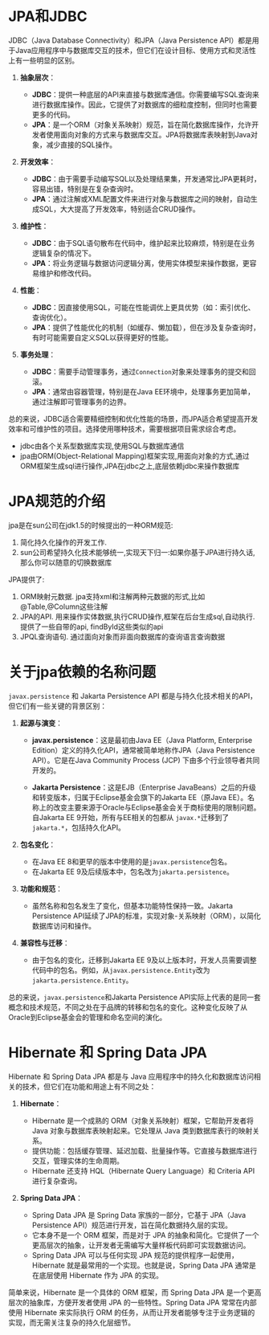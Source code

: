 # JPA和JDBC

JDBC（Java Database Connectivity）和JPA（Java Persistence API）都是用于Java应用程序中与数据库交互的技术，但它们在设计目标、使用方式和灵活性上有一些明显的区别。

1. **抽象层次**：
    - **JDBC**：提供一种底层的API来直接与数据库通信。你需要编写SQL查询来进行数据库操作。因此，它提供了对数据库的细粒度控制，但同时也需要更多的代码。
    - **JPA**：是一个ORM（对象关系映射）规范，旨在简化数据库操作，允许开发者使用面向对象的方式来与数据库交互。JPA将数据库表映射到Java对象，减少直接的SQL操作。

2. **开发效率**：
    - **JDBC**：由于需要手动编写SQL以及处理结果集，开发通常比JPA更耗时，容易出错，特别是在复杂查询时。
    - **JPA**：通过注解或XML配置文件来进行对象与数据库之间的映射，自动生成SQL，大大提高了开发效率，特别适合CRUD操作。

3. **维护性**：
    - **JDBC**：由于SQL语句散布在代码中，维护起来比较麻烦，特别是在业务逻辑复杂的情况下。
    - **JPA**：将业务逻辑与数据访问逻辑分离，使用实体模型来操作数据，更容易维护和修改代码。

4. **性能**：
    - **JDBC**：因直接使用SQL，可能在性能调优上更具优势（如：索引优化、查询优化）。
    - **JPA**：提供了性能优化的机制（如缓存、懒加载），但在涉及复杂查询时，有时可能需要自定义SQL以获得更好的性能。

5. **事务处理**：
    - **JDBC**：需要手动管理事务，通过`Connection`对象来处理事务的提交和回滚。
    - **JPA**：通常由容器管理，特别是在Java EE环境中，处理事务更加简单，通过注解即可管理事务的边界。

总的来说，JDBC适合需要精细控制和优化性能的场景，而JPA适合希望提高开发效率和可维护性的项目。选择使用哪种技术，需要根据项目需求综合考虑。

- jdbc由各个关系型数据库实现,使用SQL与数据库通信
- jpa由ORM(Object-Relational Mapping)框架实现,用面向对象的方式,通过ORM框架生成sql进行操作,JPA在jdbc之上,底层依赖jdbc来操作数据库

# JPA规范的介绍

jpa是在sun公司在jdk1.5的时候提出的一种ORM规范:

1. 简化持久化操作的开发工作.
2. sun公司希望持久化技术能够统一,实现天下归一:如果你基于JPA进行持久话,那么你可以随意的切换数据库

JPA提供了:

1. ORM映射元数据. jpa支持xml和注解两种元数据的形式,比如@Table,@Column这些注解
2. JPA的API. 用来操作实体数据,执行CRUD操作,框架在后台生成sql,自动执行. 提供了一些自带的api, findById这些类似的api
3. JPQL查询语句. 通过面向对象而非面向数据库的查询语言查询数据

# 关于jpa依赖的名称问题

`javax.persistence` 和 Jakarta Persistence API 都是与持久化技术相关的API，但它们有一些关键的背景区别：

1. **起源与演变**：
    - **javax.persistence**：这是最初由Java EE（Java Platform, Enterprise Edition）定义的持久化API，通常被简单地称作JPA（Java
      Persistence API）。它是在Java Community Process (JCP) 下由多个行业领导者共同开发的。

    - **Jakarta Persistence**：这是EJB（Enterprise JavaBeans）之后的升级和转变版本，归属于Eclipse基金会旗下的Jakarta
      EE（原Java EE）。名称上的改变主要来源于Oracle与Eclipse基金会关于商标使用的限制问题。自Jakarta EE 9开始，所有与EE相关的包都从
      `javax.*`迁移到了`jakarta.*`，包括持久化API。

2. **包名变化**：
    - 在Java EE 8和更早的版本中使用的是`javax.persistence`包名。
    - 在Jakarta EE 9及后续版本中，包名改为`jakarta.persistence`。

3. **功能和规范**：
    - 虽然名称和包名发生了变化，但基本功能特性保持一致。Jakarta Persistence API延续了JPA的标准，实现对象-关系映射（ORM），以简化数据库访问和操作。

4. **兼容性与迁移**：
    - 由于包名的变化，迁移到Jakarta EE 9及以上版本时，开发人员需要调整代码中的包名。例如，从`javax.persistence.Entity`改为
      `jakarta.persistence.Entity`。

总的来说，`javax.persistence`和Jakarta Persistence
API实际上代表的是同一套概念和技术规范，不同之处在于品牌的转移和包名的变化。这种变化反映了从Oracle到Eclipse基金会的管理和命名空间的演化。

# Hibernate 和 Spring Data JPA

Hibernate 和 Spring Data JPA 都是与 Java 应用程序中的持久化和数据库访问相关的技术，但它们在功能和用途上有不同之处：

1. **Hibernate**：
    - Hibernate 是一个成熟的 ORM（对象关系映射）框架，它帮助开发者将 Java 对象与数据库表映射起来。它处理从 Java
      类到数据库表行的映射关系。
    - 提供功能：包括缓存管理、延迟加载、批量操作等。它直接与数据库进行交互，管理实体的生命周期。
    - Hibernate 还支持 HQL（Hibernate Query Language）和 Criteria API 进行复杂查询。

2. **Spring Data JPA**：
    - Spring Data JPA 是 Spring Data 家族的一部分，它基于 JPA（Java Persistence API）规范进行开发，旨在简化数据持久层的实现。
    - 它本身不是一个 ORM 框架，而是对于 JPA 的抽象和简化。它提供了一个更高层次的抽象，让开发者无需编写大量样板代码即可实现数据访问。
    - Spring Data JPA 可以与任何实现 JPA 规范的提供程序一起使用，Hibernate 就是最常用的一个实现。也就是说，Spring Data JPA
      通常是在底层使用 Hibernate 作为 JPA 的实现。

简单来说，Hibernate 是一个具体的 ORM 框架，而 Spring Data JPA 是一个更高层次的抽象库，方便开发者使用 JPA 的一些特性。Spring
Data JPA 常常在内部使用 Hibernate 来实际执行 ORM 的任务，从而让开发者能够专注于业务逻辑的实现，而无需关注复杂的持久化层细节。